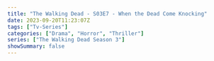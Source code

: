 ```yaml
---
title: "The Walking Dead - S03E7 - When the Dead Come Knocking"
date: 2023-09-20T11:23:07Z
tags: ["Tv-Series"]
categories: ["Drama", "Horror", "Thriller"]
series: ["The Walking Dead Season 3"]
showSummary: false
---
```


  <mux-player stream-type="on-demand"
  src="https://kp3d-my.sharepoint.com/personal/ryoo_kp3d_onmicrosoft_com/_layouts/15/download.aspx?share=EYZCwFYGF-BLs5kDi7gL8SIBxRZYMNdqI9I1zYWI4r_8cw" metadata-video-title="The Walking Dead - S03E7 - When the Dead Come Knocking" prefer-playback="mse" controls>
  </mux-player>
  
  
  <script src="https://cdn.jsdelivr.net/npm/@mux/mux-player"></script>
  
   <script id="jxOTMPQpr01HfRX2grX4JtCuVwS9OuwgGd4nZoQWayvI" type="application/ld+json">
 {
  "@context": "https://schema.org/",
  "@type": "VideoObject",
  "name": "The Walking Dead - S03E7 - When the Dead Come Knocking",
  "contentUrl": "https://stream.mux.com/jxOTMPQpr01HfRX2grX4JtCuVwS9OuwgGd4nZoQWayvI.m3u8",
  "thumbnailUrl": "https://www.themoviedb.org/t/p/original/mu1zFlKK7pQbGbkCHDyRRQ6RMRW.jpg?width=314&fit_mode=preserve&time=25",
  "uploadDate": "2023-09-20T11:23:07Z",
}

</script>

